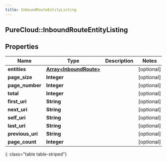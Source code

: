 ```yaml
---
title: InboundRouteEntityListing
---
```

## PureCloud::InboundRouteEntityListing

## Properties

|Name | Type | Description | Notes|
|------------ | ------------- | ------------- | -------------|
| **entities** | [**Array&lt;InboundRoute&gt;**](InboundRoute.html) |  | [optional] |
| **page_size** | **Integer** |  | [optional] |
| **page_number** | **Integer** |  | [optional] |
| **total** | **Integer** |  | [optional] |
| **first_uri** | **String** |  | [optional] |
| **next_uri** | **String** |  | [optional] |
| **self_uri** | **String** |  | [optional] |
| **last_uri** | **String** |  | [optional] |
| **previous_uri** | **String** |  | [optional] |
| **page_count** | **Integer** |  | [optional] |
{: class="table table-striped"}


